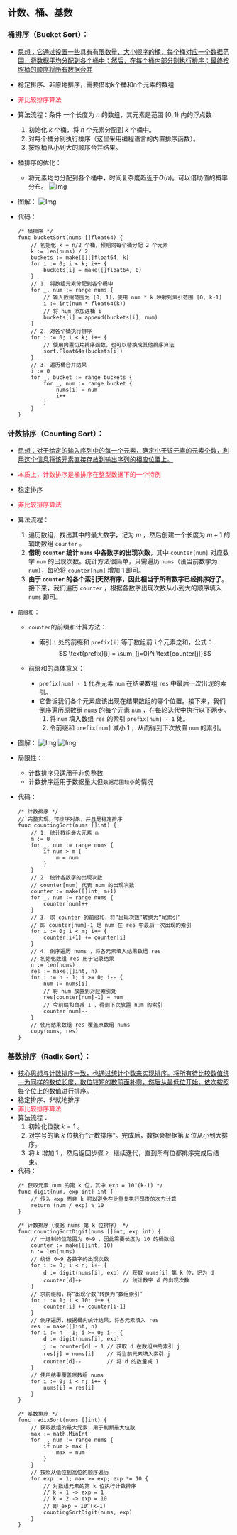 ## 计数、桶、基数

### 桶排序（Bucket Sort）：
* <u>思想：它通过设置一些具有有限数量、大小顺序的桶，每个桶对应一个数据范围，将数据平均分配到各个桶中；然后，在每个桶内部分别执行排序；最终按照桶的顺序将所有数据合并</u>
* 稳定排序、非原地排序，需要借助k个桶和n个元素的数组
* <span style="color: rgb(255, 41, 65);"> 非比较排序算法 </span>
* 算法流程：条件 一个长度为 $n$ 的数组，其元素是范围 $[0, 1)$ 内的浮点数
    1. 初始化 $k$ 个桶，将 $n$ 个元素分配到 $k$ 个桶中。
    2. 对每个桶分别执行排序（这里采用编程语言的内置排序函数）。
    3. 按照桶从小到大的顺序合并结果。
* 桶排序的优化：
    * 将元素均匀分配到各个桶中，时间复杂度趋近于$O(n)$。可以借助值的概率分布。
    ![Img](docs/software-engineering/03.%E7%AE%97%E6%B3%95%E3%80%81%E6%95%B0%E6%8D%AE%E7%BB%93%E6%9E%84/%E7%AE%97%E6%B3%95/2.%E6%8E%92%E5%BA%8F/O(n+k)/attachments/%E6%A1%B6%E3%80%81%E8%AE%A1%E6%95%B0%E3%80%81%E5%9F%BA%E6%95%B0/f547dc0767b4806a695a69145a91a7a8_MD5.png)

* 图解：
![Img](docs/software-engineering/03.%E7%AE%97%E6%B3%95%E3%80%81%E6%95%B0%E6%8D%AE%E7%BB%93%E6%9E%84/%E7%AE%97%E6%B3%95/2.%E6%8E%92%E5%BA%8F/O(n+k)/attachments/%E6%A1%B6%E3%80%81%E8%AE%A1%E6%95%B0%E3%80%81%E5%9F%BA%E6%95%B0/aa060653fb65b719f5efdb949503fdbb_MD5.png)

* 代码：
    ```golang
    /* 桶排序 */
    func bucketSort(nums []float64) {
        // 初始化 k = n/2 个桶，预期向每个桶分配 2 个元素
        k := len(nums) / 2
        buckets := make([][]float64, k)
        for i := 0; i < k; i++ {
            buckets[i] = make([]float64, 0)
        }
        // 1. 将数组元素分配到各个桶中
        for _, num := range nums {
            // 输入数据范围为 [0, 1)，使用 num * k 映射到索引范围 [0, k-1]
            i := int(num * float64(k))
            // 将 num 添加进桶 i
            buckets[i] = append(buckets[i], num)
        }
        // 2. 对各个桶执行排序
        for i := 0; i < k; i++ {
            // 使用内置切片排序函数，也可以替换成其他排序算法
            sort.Float64s(buckets[i])
        }
        // 3. 遍历桶合并结果
        i := 0
        for _, bucket := range buckets {
            for _, num := range bucket {
                nums[i] = num
                i++
            }
        }
    }
    ```

### 计数排序（Counting Sort）：
* <u>思想：对于给定的输入序列中的每一个元素，确定小于该元素的元素个数，利用这个信息将该元素直接存放到输出序列的相应位置上。</u>
* <span style="color: rgb(255, 41, 65);">本质上，计数排序是桶排序在整型数据下的一个特例</span>
* 稳定排序
* <span style="color: rgb(255, 41, 65);">非比较排序算法</span>
* 算法流程：
    1. 遍历数组，找出其中的最大数字，记为 $m$ ，然后创建一个长度为 $m + 1$ 的辅助数组 `counter` 。
    2. **借助 `counter` 统计 `nums` 中各数字的出现次数**，其中 `counter[num]` 对应数字 `num` 的出现次数。统计方法很简单，只需遍历 `nums`（设当前数字为 `num`），每轮将 `counter[num]` 增加 $1$ 即可。
    3. **由于 `counter` 的各个索引天然有序，因此相当于所有数字已经排序好了**。接下来，我们遍历 `counter` ，根据各数字出现次数从小到大的顺序填入 `nums` 即可。
* `前缀和`：
    * `counter`的前缀和计算方法：
        * 索引 `i` 处的前缀和 `prefix[i]` 等于数组前 `i`个元素之和，公式：
        $$ \text{prefix}[i] = \sum_{j=0}^i \text{counter[j]}$$

    * 前缀和的具体意义：
        * `prefix[num] - 1` 代表元素 `num` 在结果数组 `res` 中最后一次出现的索引。
        * 它告诉我们各个元素应该出现在结果数组的哪个位置。接下来，我们倒序遍历原数组 `nums` 的每个元素 `num` ，在每轮迭代中执行以下两步。
            1. 将 `num` 填入数组 `res` 的索引 `prefix[num] - 1` 处。
            2. 令前缀和 `prefix[num]` 减小 $1$ ，从而得到下次放置 `num` 的索引。
* 图解：
![Img](docs/software-engineering/03.%E7%AE%97%E6%B3%95%E3%80%81%E6%95%B0%E6%8D%AE%E7%BB%93%E6%9E%84/%E7%AE%97%E6%B3%95/2.%E6%8E%92%E5%BA%8F/O(n+k)/attachments/%E6%A1%B6%E3%80%81%E8%AE%A1%E6%95%B0%E3%80%81%E5%9F%BA%E6%95%B0/c1b58835ce10c28af029e3c821d5a534_MD5.png)
![Img](docs/software-engineering/03.%E7%AE%97%E6%B3%95%E3%80%81%E6%95%B0%E6%8D%AE%E7%BB%93%E6%9E%84/%E7%AE%97%E6%B3%95/2.%E6%8E%92%E5%BA%8F/O(n+k)/attachments/%E6%A1%B6%E3%80%81%E8%AE%A1%E6%95%B0%E3%80%81%E5%9F%BA%E6%95%B0/e79efe4931cc62241c441fba287ca733_MD5.png)

* 局限性：
    * 计数排序只适用于非负整数
    * 计数排序适用于数据量大但`数据范围较小`的情况

* 代码：
    ```golang
    /* 计数排序 */
    // 完整实现，可排序对象，并且是稳定排序
    func countingSort(nums []int) {
        // 1. 统计数组最大元素 m
        m := 0
        for _, num := range nums {
            if num > m {
                m = num
            }
        }
        // 2. 统计各数字的出现次数
        // counter[num] 代表 num 的出现次数
        counter := make([]int, m+1)
        for _, num := range nums {
            counter[num]++
        }
        // 3. 求 counter 的前缀和，将“出现次数”转换为“尾索引”
        // 即 counter[num]-1 是 num 在 res 中最后一次出现的索引
        for i := 0; i < m; i++ {
            counter[i+1] += counter[i]
        }
        // 4. 倒序遍历 nums ，将各元素填入结果数组 res
        // 初始化数组 res 用于记录结果
        n := len(nums)
        res := make([]int, n)
        for i := n - 1; i >= 0; i-- {
            num := nums[i]
            // 将 num 放置到对应索引处
            res[counter[num]-1] = num
            // 令前缀和自减 1 ，得到下次放置 num 的索引
            counter[num]--
        }
        // 使用结果数组 res 覆盖原数组 nums
        copy(nums, res)
    }
    ```

### 基数排序（Radix Sort）：
* <u>核心思想与计数排序一致，也通过统计个数来实现排序。将所有待比较数值统一为同样的数位长度，数位较短的数前面补零，然后从最低位开始，依次按照每个位上的数值进行排序。</u>
* 稳定排序、非就地排序
* <span style="color: rgb(255, 41, 65);">非比较排序算法</span>
* 算法流程：
    1. 初始化位数 $k = 1$ 。
    2. 对学号的第 $k$ 位执行“计数排序”。完成后，数据会根据第 $k$ 位从小到大排序。
    3. 将 $k$ 增加 $1$ ，然后返回步骤 `2.` 继续迭代，直到所有位都排序完成后结束。
* 代码：
    ```golang
    /* 获取元素 num 的第 k 位，其中 exp = 10^(k-1) */
    func digit(num, exp int) int {
        // 传入 exp 而非 k 可以避免在此重复执行昂贵的次方计算
        return (num / exp) % 10
    }

    /* 计数排序（根据 nums 第 k 位排序） */
    func countingSortDigit(nums []int, exp int) {
        // 十进制的位范围为 0~9 ，因此需要长度为 10 的桶数组
        counter := make([]int, 10)
        n := len(nums)
        // 统计 0~9 各数字的出现次数
        for i := 0; i < n; i++ {
            d := digit(nums[i], exp) // 获取 nums[i] 第 k 位，记为 d
            counter[d]++             // 统计数字 d 的出现次数
        }
        // 求前缀和，将“出现个数”转换为“数组索引”
        for i := 1; i < 10; i++ {
            counter[i] += counter[i-1]
        }
        // 倒序遍历，根据桶内统计结果，将各元素填入 res
        res := make([]int, n)
        for i := n - 1; i >= 0; i-- {
            d := digit(nums[i], exp)
            j := counter[d] - 1 // 获取 d 在数组中的索引 j
            res[j] = nums[i]    // 将当前元素填入索引 j
            counter[d]--        // 将 d 的数量减 1
        }
        // 使用结果覆盖原数组 nums
        for i := 0; i < n; i++ {
            nums[i] = res[i]
        }
    }

    /* 基数排序 */
    func radixSort(nums []int) {
        // 获取数组的最大元素，用于判断最大位数
        max := math.MinInt
        for _, num := range nums {
            if num > max {
                max = num
            }
        }
        // 按照从低位到高位的顺序遍历
        for exp := 1; max >= exp; exp *= 10 {
            // 对数组元素的第 k 位执行计数排序
            // k = 1 -> exp = 1
            // k = 2 -> exp = 10
            // 即 exp = 10^(k-1)
            countingSortDigit(nums, exp)
        }
    }
    ```